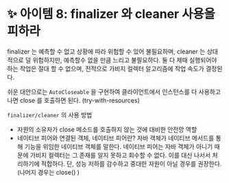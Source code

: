 # ✨ 아이템 8: finalizer 와 cleaner 사용을 피하라

finalizer 는 예측할 수 없고 상황에 따라 위험할 수 있어 불필요하며, cleaner 는 상대적으로 덜 위험하지만, 예측할수 없을 만큼 느리고 불필요하다. 둘 다 제때 실행되어야 하는 작업은 절대 할 수 없으며, 전적으로 가비지 컬렉터 알고리즘에 작업 속도가 결정된다.

쉬운 대안으로는 `AutoCloseable` 을 구현하여 클라이언트에서 인스턴스를 다 사용하고 나면 close 를 호출하면 된다. (try-with-resources)

`finalizer/cleaner` 의 사용 방법

- 자원의 소유자가 close 메소드를 호출하지 않는 것에 대비한 안전망 역할
- 네이티브 피어와 연결된 객체, 네이티브 피어란? 자바 객체가 네이티브 메서드를 통해 기능을 위임한 네이티브 객체를 말한다. 네이티브 피어는 자바 객체가 아니기 때문에 가비지 컬렉터는 그 존재를 알지 못하고 회수할 수 없다. 이를 대신 나서서 처리하기에 적합하다. 단, 성능 저하를 감수하고 중대한 자원이 아닐 경우를 권장한다. (나머지 경우는 close() )
